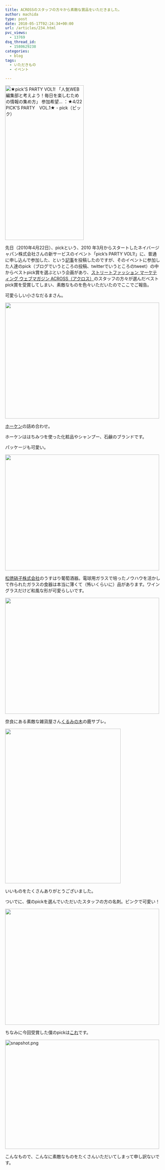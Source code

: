 ```yaml
---
title: ACROSSのスタッフの方々から素敵な賞品をいただきました。
author: machida
type: post
date: 2010-05-17T02:24:34+00:00
url: /articles/234.html
pvc_views:
  - 13769
dsq_thread_id:
  - 1580629238
categories:
  - blog
tags:
  - いただきもの
  - イベント

---
```

<p class="center">
  <a href="http://pick.naver.jp/PARTY/2127078433759965806" title="★pick'S PARTY VOL1! 「人気WEB編集部と考えよう！毎日を楽しむための情報の集め方」 参加希望... ：★4/22　PICK'S PARTY　VOL.1★ - pick（ピック） by 町田 哲平（teppei machida）, on Flickr"><img src="http://farm5.static.flickr.com/4045/4613388641_55f7c1bef3.jpg" width="255" height="500" alt="★pick'S PARTY VOL1! 「人気WEB編集部と考えよう！毎日を楽しむための情報の集め方」 参加希望... ：★4/22　PICK'S PARTY　VOL.1★ - pick（ピック）" /></a>
</p>

先日（2010年4月22日）、pickという、2010 年3月からスタートしたネイバージャパン株式会社さんの新サービスのイベント「pick’s PARTY VOL1!」に、普通に申し込んで参加した、という[記事][1]を投稿したのですが、そのイベントに参加した人達のpick（ブログでいうところの投稿、twitterでいうところのtweet）の中からベストpick賞を選ぶという企画があり、[ストリートファッション マーケティング ウェブマガジン ACROSS（アクロス）][2]のスタッフの方々が選んだベストpick賞を受賞してしまい、素敵なものを色々いただいたのでここでご報告。

可愛らしい小さなだるまさん。

<p class="center">
  <a href="http://www.flickr.com/photos/fjord_llc/4547486591/" title="  by 町田 哲平（teppei machida）, on Flickr"><img src="http://farm5.static.flickr.com/4025/4547486591_0d0ccc28ed.jpg" width="500" height="375" alt=" " /></a>
</p>

[ホーケン][3]の詰め合わせ。
  
ホーケンははちみつを使った化粧品やシャンプー、石鹸のブランドです。
  
パッケージも可愛い。

<p class="center">
  <a href="http://www.flickr.com/photos/fjord_llc/4548123068/" title="  by 町田 哲平（teppei machida）, on Flickr"><img src="http://farm5.static.flickr.com/4054/4548123068_9921753e3b.jpg" width="500" height="375" alt=" " /></a>
</p>

[松徳硝子株式会社][4]のうすはり葡萄酒器。電球用ガラスで培ったノウハウを活かして作られたガラスの食器は本当に薄くて（怖いくらいに）品があります。ワイングラスだけど和風な形が可愛らしいです。

<p class="center">
  <a href="http://www.flickr.com/photos/fjord_llc/4547506095/" title="  by 町田 哲平（teppei machida）, on Flickr"><img src="http://farm5.static.flickr.com/4011/4547506095_c698e21c70.jpg" width="500" height="375" alt=" " /></a>
</p>

奈良にある素敵な雑貨屋さん[くるみの木][5]の鹿サブレ。

<p class="center">
  <a href="http://www.flickr.com/photos/fjord_llc/4548159025/" title="  by 町田 哲平（teppei machida）, on Flickr"><img src="http://farm5.static.flickr.com/4046/4548159025_1d0d254efa.jpg" width="375" height="500" alt=" " /></a>
</p>

いいものをたくさんありがとうございました。

ついでに、僕のpickを選んでいただいたスタッフの方の名刺。ピンクで可愛い！

<p class="center">
  <a href="http://www.flickr.com/photos/fjord_llc/4548186929/" title="  by 町田 哲平（teppei machida）, on Flickr"><img src="http://farm5.static.flickr.com/4002/4548186929_7ec30a1579.jpg" width="500" height="375" alt=" " /></a>
</p>

ちなみに今回受賞した僕のpickは[これ][6]です。

<p class="center">
  <a href="http://www.flickr.com/photos/fjord_llc/4614109536/" title="snapshot.png by 町田 哲平（teppei machida）, on Flickr"><img src="http://farm4.static.flickr.com/3356/4614109536_299c0f1e38.jpg" width="500" height="353" alt="snapshot.png" /></a>
</p>

こんなもので、こんなに素敵なものをたくさんいただいてしまって申し訳ないです。

 [1]: /love/171.html
 [2]: http://www.web-across.com/
 [3]: http://www.ho-ken.co.jp/
 [4]: http://www.stglass.co.jp/index.html
 [5]: http://www.kuruminoki.co.jp/top.html
 [6]: http://pick.naver.jp/machidanohimitsu/2127193323005444006